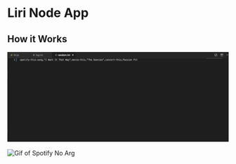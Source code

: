 # Liri Node App

## How it Works
![Image of Random Text File](https://raw.githubusercontent.com/mshuster4/liri-node-app/master/screenshots/random-txt.png)

![Gif of Spotify No Arg](https://raw.githubusercontent.com/mshuster4/liri-node-app/master/screenshots/spotify-no-arg.gif)
